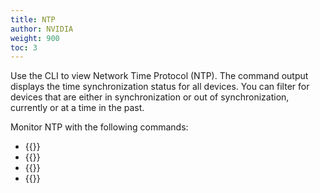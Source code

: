 ```yaml
---
title: NTP
author: NVIDIA
weight: 900
toc: 3
---
```

Use the CLI to view Network Time Protocol (NTP). The command output displays the time synchronization status for all devices. You can filter for devices that are either in synchronization or out of synchronization, currently or at a time in the past.

Monitor NTP with the following commands:

- {{<link title="show/#netq-show-ntp" text="netq show ntp">}}
- {{<link title="show/#netq-show-events" text="netq show events message_type ntp">}}
- {{<link title="show/#netq-show-events-config" text="netq show events-config message_type ntp">}} 
- {{<link title="check/#netq check ntp" text="netq check ntp">}}